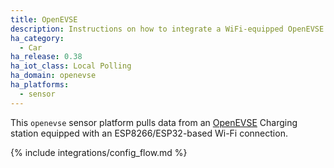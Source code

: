 ```yaml
---
title: OpenEVSE
description: Instructions on how to integrate a WiFi-equipped OpenEVSE Charging station with Home Assistant
ha_category:
  - Car
ha_release: 0.38
ha_iot_class: Local Polling
ha_domain: openevse
ha_platforms:
  - sensor
---
```


This `openevse` sensor platform pulls data from an [OpenEVSE](https://www.openevse.com/) Charging station equipped with an ESP8266/ESP32-based Wi-Fi connection.

{% include integrations/config_flow.md %}
